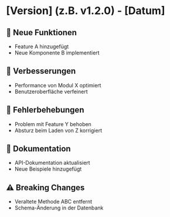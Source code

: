 # [Version] (z.B. v1.2.0) - [Datum]

## 🚀 Neue Funktionen
- Feature A hinzugefügt
- Neue Komponente B implementiert

## 🔧 Verbesserungen
- Performance von Modul X optimiert
- Benutzeroberfläche verfeinert

## 🐛 Fehlerbehebungen
- Problem mit Feature Y behoben
- Absturz beim Laden von Z korrigiert

## 📝 Dokumentation
- API-Dokumentation aktualisiert
- Neue Beispiele hinzugefügt

## ⚠️ Breaking Changes
- Veraltete Methode ABC entfernt
- Schema-Änderung in der Datenbank 
